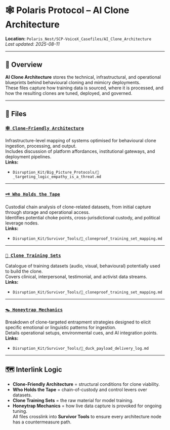 # 🕸 Polaris Protocol – AI Clone Architecture  
**Location:** `Polaris_Nest/SCP-VoiceX_Casefiles/AI_Clone_Architecture`  
_Last updated: 2025-08-11_  

---

## 📌 Overview  
**AI Clone Architecture** stores the technical, infrastructural, and operational blueprints behind behavioural cloning and mimicry deployments.  
These files capture how training data is sourced, where it is processed, and how the resulting clones are tuned, deployed, and governed.  

---

## 📂 Files  

### [`🕸 Clone-Friendly Architecture`](./🕸_clone_friendly_architecture.md)  
Infrastructure-level mapping of systems optimised for behavioural clone ingestion, processing, and output.  
Includes discussion of platform affordances, institutional gateways, and deployment pipelines.  
**Links:**  
- `Disruption_Kit/Big_Picture_Protocols/🧠_targeting_logic_empathy_is_a_threat.md`  

---

### [`🗝 Who Holds the Tape`](./🗝_who_holds_the_tape.md)  
Custodial chain analysis of clone-related datasets, from initial capture through storage and operational access.  
Identifies potential choke points, cross-jurisdictional custody, and political leverage nodes.  
**Links:**  
- `Disruption_Kit/Survivor_Tools/🧬_cloneproof_training_set_mapping.md`  

---

### [`🧵 Clone Training Sets`](./🧵_clone_training_sets.md)  
Catalogue of training datasets (audio, visual, behavioural) potentially used to build the clone.  
Covers clinical, interpersonal, testimonial, and activist data streams.  
**Links:**  
- `Disruption_Kit/Survivor_Tools/🧬_cloneproof_training_set_mapping.md`  

---

### [`🪤 Honeytrap Mechanics`](./🪤_honeytrap_mechanics.md)  
Breakdown of clone-targeted entrapment strategies designed to elicit specific emotional or linguistic patterns for ingestion.  
Details operational setups, environmental cues, and AI integration points.  
**Links:**  
- `Disruption_Kit/Survivor_Tools/🦆_duck_payload_delivery_log.md`  

---

## 🗺️ Interlink Logic  
- **Clone-Friendly Architecture** = structural conditions for clone viability.  
- **Who Holds the Tape** = chain-of-custody and control levers over datasets.  
- **Clone Training Sets** = the raw material for model training.  
- **Honeytrap Mechanics** = how live data capture is provoked for ongoing tuning.  
All files crosslink into **Survivor Tools** to ensure every architecture node has a countermeasure path.  
